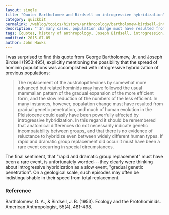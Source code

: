```yaml
---
layout: single
title: "Quote: Bartholomew and Birdsell on introgressive hybridization"
category: quickbit
permalink: /weblog/topics/history/anthropology/bartholomew-birdsell-introgressive-hybridization-quote-2015.html
description: "'In many cases, population change must have resulted from gradual genetic penetration, and much of human evolution in the Pleistocene could easily have been powerfully affected by introgressive hybridization.'"
tags: [quotes, history of anthropology, Joseph Birdsell, introgression, hybridization]
modified: 2015-07-05
author: John Hawks
---
```


I was surprised to find this quote from George Bartholomew, Jr. and Joseph Birdsell (1953:495), explicitly mentioning the possibility that the spread of hominin populations was accomplished with introgressive hybridization of previous populations:

<blockquote>The replacement of the australopithecines by somewhat more advanced but related hominids may have followed the usual mammalian pattern of the gradual expansion of the more efficient form, and the slow reduction of the numbers of the less efficient. In many instances, however, population change must have resulted from gradual genetic penetration, and much of human evolution in the Pleistocene could easily have been powerfully affected by introgressive hybridization. In this regard it should be remembered that anatomical differences do not necessarily indicate genetic incompatability between groups,  and that there is no evidence of reluctance to hybridize even between widely different human types. If rapid and dramatic group replacement did occur it must have been a rare event occurring in special circumstances.</blockquote>

The final sentiment, that "rapid and dramatic group replacement" must have been a rare event, is unfortunately worded---they clearly were thinking about introgressive hybridization as a slow event, "gradual genetic penetration". On a geological scale, such episodes may often be indistinguishable in their speed from total replacement. 

### Reference

<p class="cite">Bartholomew, G. A., & Birdsell, J. B. (1953). Ecology and the Protohominids. American Anthropologist, 55(4), 481-498.</p>
